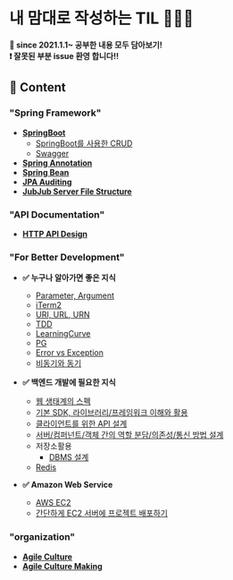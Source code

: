 # **내 맘대로 작성하는 TIL 🕵🏻‍♂️**
**📝 since 2021.1.1~ 공부한 내용 모두 담아보기!** <br>
**❗️ 잘못된 부분 issue 환영 합니다!!**
<br>

## **🔎 Content**
### **"Spring Framework"**
* **[SpringBoot](./Spring/SpringBoot/README.md)**
    * [SpringBoot를 사용한 CRUD](https://github.com/Johnjihwan/SpringBoot-Membership)
    * [Swagger](./Spring/Concept/Swagger.md)
* **[Spring Annotation](./Spring/Concept/SpringAnnotation.md)**
* **[Spring Bean](./Spring/Concept/SpringBean.md)**
* **[JPA Auditing](./Spring/Concept/Auditing.md)**
* **[JubJub Server File Structure](./Spring/SpringBoot/JubJubStrcture.md)**
### **"API Documentation"**
* **[HTTP API Design](./API/HttpAPI.md)**
### **"For Better Development"**
* **✅ 누구나 알아가면 좋은 지식**
  * [Parameter, Argument](./DevFeed/Parameter,Argument.md)
  * [iTerm2](https://github.com/Johnjihwan/iTerm2-beauty)
  * [URI, URL, URN](./DevFeed/URI.md)
  * [TDD](./DevFeed/TDD.md)
  * [LearningCurve](./DevFeed/LearningCurve.md)
  * [PG](./DevFeed/PG.md)
  * [Error vs Exception](./Spring/Concept/ErrorVsException.md)
  * [비동기와 동기](./DevFeed/PromiseToAwait.md)
* **✅ 백엔드 개발에 필요한 지식**
  * [웹 생태계의 스펙](./Spring/Concept/webSpec.md)
  * [기본 SDK, 라이브러리/프레임워크 이해와 활용](Spring/Concept/whatIsSDK.md)
  * [클라이언트를 위한 API 설계](./Spring/Concept/Api.md)
  * [서버/컴퍼넌트/객체 간의 역할 분담/의존성/통신 방법 설계](./Spring/Concept/server.md)
  * 저장소활용
    * [DBMS 설계](./Spring/Concept/DBMS.md)
  * [Redis](./Spring/Concept/Redis.md)

* **✅ Amazon Web Service**
  * [AWS EC2](./AWS/EC2.md)
  * [간단하게 EC2 서버에 프로젝트 배포하기](./AWS/UseEC2.md)

### **"organization"**
* **[Agile Culture](./organization/Agile.md)**
* **[Agile Culture Making](./organization/AgileCulture.md)**